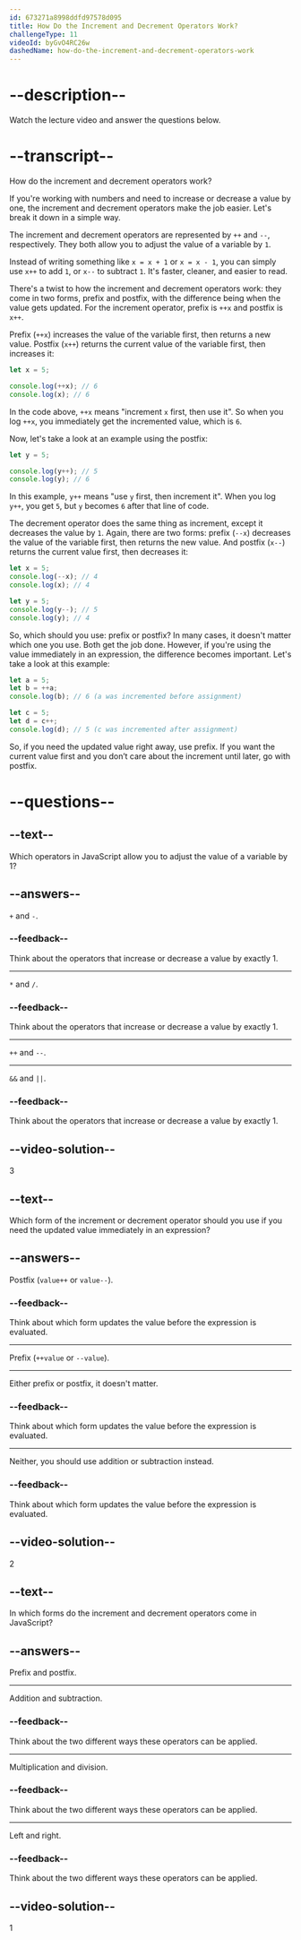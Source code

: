 ```yaml
---
id: 673271a8998ddfd97578d095
title: How Do the Increment and Decrement Operators Work?
challengeType: 11
videoId: byGvO4RC26w
dashedName: how-do-the-increment-and-decrement-operators-work
---
```


# --description--

Watch the lecture video and answer the questions below.

# --transcript--

How do the increment and decrement operators work?

If you're working with numbers and need to increase or decrease a value by one, the increment and decrement operators make the job easier. Let's break it down in a simple way.

The increment and decrement operators are represented by `++` and `--`, respectively. They both allow you to adjust the value of a variable by `1`.

Instead of writing something like `x = x + 1` or `x = x - 1`, you can simply use `x++` to add `1`, or `x--` to subtract `1`. It's faster, cleaner, and easier to read.

There's a twist to how the increment and decrement operators work: they come in two forms, prefix and postfix, with the difference being when the value gets updated. For the increment operator, prefix is `++x` and postfix is `x++`.

Prefix (`++x`) increases the value of the variable first, then returns a new value. Postfix (`x++`) returns the current value of the variable first, then increases it:

```js
let x = 5;

console.log(++x); // 6
console.log(x); // 6
```

In the code above, `++x` means "increment `x` first, then use it". So when you log `++x`, you immediately get the incremented value, which is `6`.

Now, let's take a look at an example using the postfix:

```js
let y = 5;

console.log(y++); // 5
console.log(y); // 6
```

In this example, `y++` means "use `y` first, then increment it". When you log `y++`, you get `5`, but `y` becomes `6` after that line of code.

The decrement operator does the same thing as increment, except it decreases the value by `1`. Again, there are two forms: prefix (`--x`) decreases the value of the variable first, then returns the new value. And postfix (`x--`) returns the current value first, then decreases it:

```js
let x = 5;
console.log(--x); // 4
console.log(x); // 4

let y = 5;
console.log(y--); // 5
console.log(y); // 4
```

So, which should you use: prefix or postfix? In many cases, it doesn't matter which one you use. Both get the job done. However, if you're using the value immediately in an expression, the difference becomes important. Let's take a look at this example:

```js
let a = 5;
let b = ++a;
console.log(b); // 6 (a was incremented before assignment)

let c = 5;
let d = c++;
console.log(d); // 5 (c was incremented after assignment)
```

So, if you need the updated value right away, use prefix. If you want the current value first and you don’t care about the increment until later, go with postfix.

# --questions--

## --text--

Which operators in JavaScript allow you to adjust the value of a variable by 1?

## --answers--

`+` and `-`.

### --feedback--

Think about the operators that increase or decrease a value by exactly 1.

---

`*` and `/`.

### --feedback--

Think about the operators that increase or decrease a value by exactly 1.

---

`++` and `--`.

---

`&&` and `||`.

### --feedback--

Think about the operators that increase or decrease a value by exactly 1.

## --video-solution--

3

## --text--

Which form of the increment or decrement operator should you use if you need the updated value immediately in an expression?

## --answers--

Postfix (`value++` or `value--`).

### --feedback--

Think about which form updates the value before the expression is evaluated.

---

Prefix (`++value` or `--value`).

---

Either prefix or postfix, it doesn't matter.

### --feedback--

Think about which form updates the value before the expression is evaluated.

---

Neither, you should use addition or subtraction instead.

### --feedback--

Think about which form updates the value before the expression is evaluated.

## --video-solution--

2

## --text--

In which forms do the increment and decrement operators come in JavaScript?

## --answers--

Prefix and postfix.

---

Addition and subtraction.

### --feedback--

Think about the two different ways these operators can be applied.

---

Multiplication and division.

### --feedback--

Think about the two different ways these operators can be applied.

---

Left and right.

### --feedback--

Think about the two different ways these operators can be applied.

## --video-solution--

1
